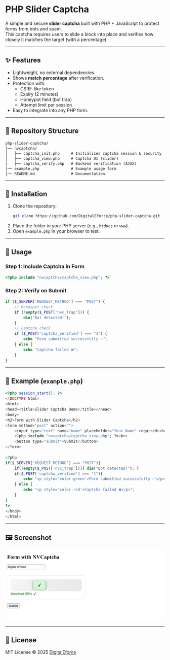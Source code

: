 # PHP Slider Captcha

A simple and secure **slider captcha** built with PHP + JavaScript to protect forms from bots and spam.  
This captcha requires users to slide a block into place and verifies how closely it matches the target (with a percentage).  

---

## ✨ Features
- Lightweight, no external dependencies.  
- Shows **match percentage** after verification.  
- Protection with:
  - CSRF-like token
  - Expiry (2 minutes)
  - Honeypot field (bot trap)
  - Attempt limit per session
- Easy to integrate into any PHP form.  

---

## 📂 Repository Structure
```
php-slider-captcha/
│── nvcaptcha/
│   ├── captcha_init.php     # Initializes captcha session & security
│   ├── captcha_view.php     # Captcha UI (slider)
│   ├── captcha_verify.php   # Backend verification (AJAX)
│── example.php              # Example usage form
│── README.md                # Documentation
```

---

## 🚀 Installation
1. Clone the repository:
   ```bash
   git clone https://github.com/DigitalEforce/php-slider-captcha.git
   ```
2. Place the folder in your PHP server (e.g., `htdocs` or `www`).  
3. Open `example.php` in your browser to test.  

---

## 📖 Usage
### Step 1: Include Captcha in Form
```php
<?php include "nvcaptcha/captcha_view.php"; ?>
```

### Step 2: Verify on Submit
```php
if ($_SERVER['REQUEST_METHOD'] === "POST") {
    // Honeypot check
    if (!empty($_POST['nvc_trap'])) {
        die("Bot detected!");
    }
    // Captcha check
    if ($_POST['captcha_verified'] === "1") {
        echo "Form submitted successfully ✅";
    } else {
        echo "Captcha failed ❌";
    }
}
```

---

## 🧪 Example (`example.php`)
```php
<?php session_start(); ?>
<!DOCTYPE html>
<html>
<head><title>Slider Captcha Demo</title></head>
<body>
<h2>Form with Slider Captcha</h2>
<form method="post" action="">
    <input type="text" name="name" placeholder="Your Name" required><br><br>
    <?php include "nvcaptcha/captcha_view.php"; ?><br>
    <button type="submit">Submit</button>
</form>

<?php
if($_SERVER['REQUEST_METHOD'] === "POST"){
    if(!empty($_POST['nvc_trap'])){ die("Bot detected!"); }
    if($_POST['captcha_verified'] === "1"){
        echo "<p style='color:green'>Form submitted successfully ✅</p>";
    } else {
        echo "<p style='color:red'>Captcha failed ❌</p>";
    }
}
?>
</body>
</html>
```

---

## 🖼️ Screenshot


![PHP Slider Captcha Demo](screenshot.png)

---

## 📜 License
MIT License © 2025 [DigitalEforce](https://github.com/DigitalEforce)
